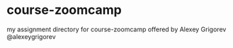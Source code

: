 # course-zoomcamp
my assignment directory for course-zoomcamp offered by  Alexey Grigorev @alexeygrigorev
